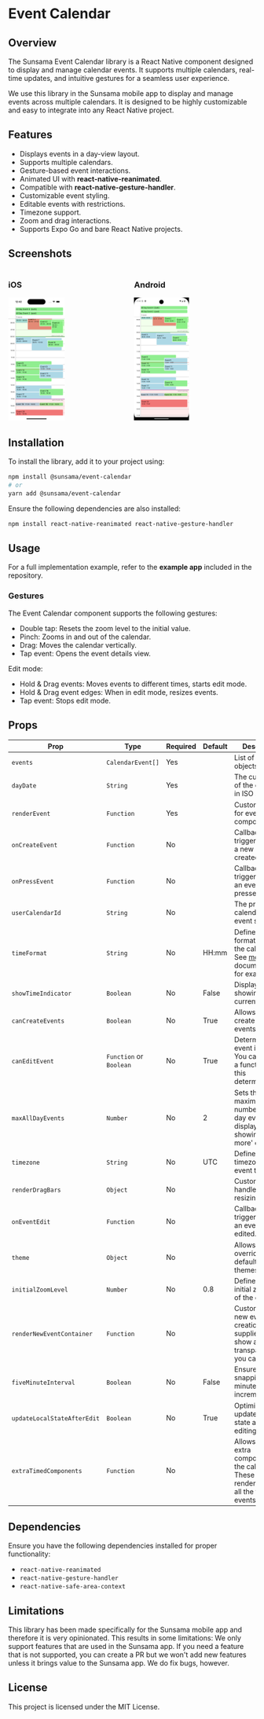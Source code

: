 # Event Calendar

## Overview
The Sunsama Event Calendar library is a React Native component designed to display and manage calendar events. It supports multiple calendars, real-time updates, and intuitive gestures for a seamless user experience.

We use this library in the Sunsama mobile app to display and manage events across multiple calendars. It is designed to be highly customizable and easy to integrate into any React Native project.

## Features
- Displays events in a day-view layout.
- Supports multiple calendars.
- Gesture-based event interactions.
- Animated UI with **react-native-reanimated**.
- Compatible with **react-native-gesture-handler**.
- Customizable event styling.
- Editable events with restrictions.
- Timezone support.
- Zoom and drag interactions.
- Supports Expo Go and bare React Native projects.

## Screenshots

<div style="display: flex; justify-content: space-around;">
  <div>
    <h3>iOS</h3>
    <img src="assets/screenshot-ios.png" alt="Event Calendar iOS" style="max-width: 45%; height: auto;">
  </div>
  <div>
    <h3>Android</h3>
    <img src="assets/screenshot-android.png" alt="Event Calendar Android" style="max-width: 45%; height: auto;">
  </div>
</div>

## Installation
To install the library, add it to your project using:

```sh
npm install @sunsama/event-calendar
# or
yarn add @sunsama/event-calendar
```

Ensure the following dependencies are also installed:

```sh
npm install react-native-reanimated react-native-gesture-handler
```

## Usage
For a full implementation example, refer to the **example app** included in the repository.

### Gestures

The Event Calendar component supports the following gestures:

- Double tap: Resets the zoom level to the initial value.
- Pinch: Zooms in and out of the calendar.
- Drag: Moves the calendar vertically.
- Tap event: Opens the event details view.

Edit mode:
- Hold & Drag events: Moves events to different times, starts edit mode.
- Hold & Drag event edges: When in edit mode, resizes events.
- Tap event: Stops edit mode.

## Props
| Prop                        | Type                    | Required | Default | Description                                                                                                                        |
|-----------------------------|-------------------------|----------|---------|------------------------------------------------------------------------------------------------------------------------------------|
| `events`                    | `CalendarEvent[]`       | Yes      |         | List of event objects.                                                                                                             |
| `dayDate`                   | `String`                | Yes      |         | The current date of the calendar in ISO string.                                                                                    |
| `renderEvent`               | `Function`              | Yes      |         | Custom renderer for event components.                                                                                              |
| `onCreateEvent`             | `Function`              | No       |         | Callback triggered when a new event is created.                                                                                    |
| `onPressEvent`              | `Function`              | No       |         | Callback triggered when an event is pressed.                                                                                       |
| `userCalendarId`            | `String`                | No       |         | The primary calendar ID for event sorting.                                                                                         |
| `timeFormat`                | `String`                | No       | HH:mm   | Defines the time format used in the calendar. See [moment.js](https://momentjs.com/docs/#/displaying/) documentation for examples. |
| `showTimeIndicator`         | `Boolean`               | No       | False   | Displays a line showing the current time.                                                                                          |
| `canCreateEvents`           | `Boolean`               | No       | True    | Allows users to create new events.                                                                                                 |
| `canEditEvent`              | `Function` or `Boolean` | No       | True    | Determines if an event is editable. You can supply a function to do this deterministically.                                        |
| `maxAllDayEvents`           | `Number`                | No       | 2       | Sets the maximum number of all-day events displayed before showing a 'show more' option.                                           |
| `timezone`                  | `String`                | No       | UTC     | Defines the timezone for event times.                                                                                              |
| `renderDragBars`            | `Object`                | No       |         | Custom drag handles for resizing events.                                                                                           |
| `onEventEdit`               | `Function`              | No       |         | Callback triggered when an event is edited.                                                                                        |
| `theme`                     | `Object`                | No       |         | Allows overriding default calendar themes.                                                                                         |
| `initialZoomLevel`          | `Number`                | No       | 0.8     | Defines the initial zoom level of the calendar.                                                                                    |
| `renderNewEventContainer`   | `Function`              | No       |         | Custom UI for new event creation. If none supplied it will show a semi-transparent bar you can theme.                              |
| `fiveMinuteInterval`        | `Boolean`               | No       | False   | Ensures event snapping to 5-minute increments.                                                                                     |
| `updateLocalStateAfterEdit` | `Boolean`               | No       | True    | Optimistically updates local state after event editing.                                                                            |
| `extraTimedComponents`      | `Function`              | No       |         | Allows rendering extra components in the calendar. These will be rendered before all the timed events.                             |

## Dependencies
Ensure you have the following dependencies installed for proper functionality:
- `react-native-reanimated`
- `react-native-gesture-handler`
- `react-native-safe-area-context`

## Limitations

This library has been made specifically for the Sunsama mobile app and therefore it is very opinionated. This results in some limitations:
We only support features that are used in the Sunsama app. If you need a feature that is not supported, you can create a PR but we won't add new features unless it brings value to the Sunsama app.
We do fix bugs, however.

## License
This project is licensed under the MIT License.

